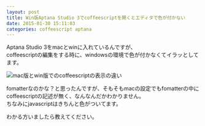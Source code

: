 ```yaml
---
layout: post
title: Win版Aptana Studio 3でcoffeescriptを開くとエディタで色が付かない
date: 2015-01-30 15:11:03
categories: coffeescript aptana
---
```

<!-- {% raw %} -->
<p>Aptana Studio 3をmacとwinに入れているんですが、<br>
coffeescriptの編集をする時に、windowsの環境で色が付かなくてイラッとしてます。</p>

<p><img src="https://i.stack.imgur.com/mVNZW.jpg" alt="mac版とwin版でのcoffeescriptの表示の違い"></p>

<p>fomatterなのかな？と思ったんですが、そもそもmacの設定でもfomatterの中にcoffeescriptの記述が無く、なんなんだかわかりません。<br>
ちなみにjavascriptはきちんと色がついてます。</p>

<p>わかる方いましたら教えてください。</p>
<!-- {% endraw %} -->
